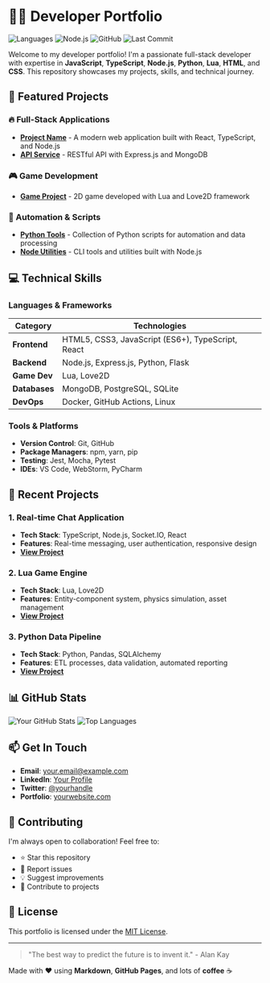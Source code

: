 # 👨‍💻 Developer Portfolio

![Languages](https://img.shields.io/badge/Languages-JavaScript%20|%20TypeScript%20|%20Python%20|%20Lua%20|%20HTML%20|%20CSS-blue)
![Node.js](https://img.shields.io/badge/Node.js-v18%2B-green)
![GitHub](https://img.shields.io/github/license/your-username/your-repo)
![Last Commit](https://img.shields.io/github/last-commit/your-username/your-repo)

Welcome to my developer portfolio! I'm a passionate full-stack developer with expertise in **JavaScript**, **TypeScript**, **Node.js**, **Python**, **Lua**, **HTML**, and **CSS**. This repository showcases my projects, skills, and technical journey.

## 🌟 Featured Projects

### 🔥 Full-Stack Applications
- **[Project Name](https://github.com/your-username/project)** - A modern web application built with React, TypeScript, and Node.js
- **[API Service](https://github.com/your-username/api)** - RESTful API with Express.js and MongoDB

### 🎮 Game Development
- **[Game Project](https://github.com/your-username/game)** - 2D game developed with Lua and Love2D framework

### 🤖 Automation & Scripts
- **[Python Tools](https://github.com/your-username/python-tools)** - Collection of Python scripts for automation and data processing
- **[Node Utilities](https://github.com/your-username/node-utils)** - CLI tools and utilities built with Node.js

## 💻 Technical Skills

### Languages & Frameworks
| Category | Technologies |
|----------|--------------|
| **Frontend** | HTML5, CSS3, JavaScript (ES6+), TypeScript, React |
| **Backend** | Node.js, Express.js, Python, Flask |
| **Game Dev** | Lua, Love2D |
| **Databases** | MongoDB, PostgreSQL, SQLite |
| **DevOps** | Docker, GitHub Actions, Linux |

### Tools & Platforms
- **Version Control**: Git, GitHub
- **Package Managers**: npm, yarn, pip
- **Testing**: Jest, Mocha, Pytest
- **IDEs**: VS Code, WebStorm, PyCharm

## 🚀 Recent Projects

### 1. **Real-time Chat Application**
- **Tech Stack**: TypeScript, Node.js, Socket.IO, React
- **Features**: Real-time messaging, user authentication, responsive design
- **[View Project](https://github.com/your-username/chat-app)**

### 2. **Lua Game Engine**
- **Tech Stack**: Lua, Love2D
- **Features**: Entity-component system, physics simulation, asset management
- **[View Project](https://github.com/your-username/lua-engine)**

### 3. **Python Data Pipeline**
- **Tech Stack**: Python, Pandas, SQLAlchemy
- **Features**: ETL processes, data validation, automated reporting
- **[View Project](https://github.com/your-username/data-pipeline)**

## 📊 GitHub Stats

![Your GitHub Stats](https://github-readme-stats.vercel.app/api?username=your-username&show_icons=true&theme=radical)
![Top Languages](https://github-readme-stats.vercel.app/api/top-langs/?username=your-username&layout=compact&theme=radical)

## 📫 Get In Touch

- **Email**: your.email@example.com
- **LinkedIn**: [Your Profile](https://linkedin.com/in/your-profile)
- **Twitter**: [@yourhandle](https://twitter.com/yourhandle)
- **Portfolio**: [yourwebsite.com](https://yourwebsite.com)

## 🤝 Contributing

I'm always open to collaboration! Feel free to:
- ⭐ Star this repository
- 🐛 Report issues
- 💡 Suggest improvements
- 🌟 Contribute to projects

## 📄 License

This portfolio is licensed under the [MIT License](LICENSE).

---

> "The best way to predict the future is to invent it." - Alan Kay

Made with ❤️ using **Markdown**, **GitHub Pages**, and lots of **coffee** ☕
